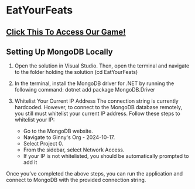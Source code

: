 # EatYourFeats

## [Click This To Access Our Game!](https://eatyourfeats1-eyaddvbhbddthmgv.canadacentral-01.azurewebsites.net/)

## Setting Up MongoDB Locally

1. Open the solution in Visual Studio. Then, open the terminal and navigate to the folder holding the solution (cd EatYourFeats)

2. In the terminal, install the MongoDB driver for .NET by running the following command: dotnet add package MongoDB.Driver

3. Whitelist Your Current IP Address
The connection string is currently hardcoded. However, to connect to the MongoDB database remotely, you still must whitelist your current IP address. Follow these steps to whitelist your IP:
    - Go to the MongoDB website.
    - Navigate to Ginny's Org - 2024-10-17.
    - Select Project 0.
    - From the sidebar, select Network Access.
    - If your IP is not whitelisted, you should be automatically prompted to add it

Once you’ve completed the above steps, you can run the application and connect to MongoDB with the provided connection string.

